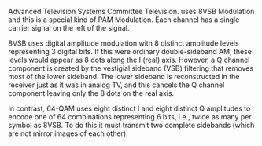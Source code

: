 Advanced Television Systems Committee Television. uses 8VSB Modulation and this is a special kind of PAM Modulation. Each channel has a single carrier signal on the left of the signal.

8VSB uses digital amplitude modulation with 8 distinct amplitude levels representing 3 digital bits. If this were ordinary double-sideband AM, these levels would appear as 8 dots along the I (real) axis. However, a Q channel component is created by the vestigial sideband (VSB) filtering that removes most of the lower sideband. The lower sideband is reconstructed in the receiver just as it was in analog TV, and this cancels the Q channel component leaving only the 8 dots on the real axis.

In contrast, 64-QAM uses eight distinct I and eight distinct Q amplitudes to encode one of 64 combinations representing 6 bits, i.e., twice as many per symbol as 8VSB. To do this it must transmit two complete sidebands (which are not mirror images of each other).